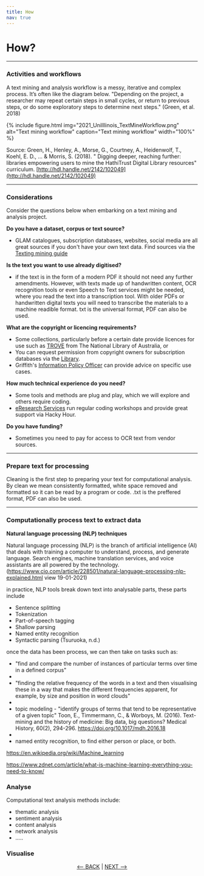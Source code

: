 ```yaml
---
title: How
nav: true
---
```

# How?

-----

### Activities and workflows


A text mining and analysis workflow is a messy, iterative and complex process. It’s often like the diagram below. "Depending on the project, a researcher may repeat certain steps in small cycles, or return to previous steps, or do some exploratory steps to determine next steps." (Green, et al. 2018)

{% include figure.html img="2021_UniIllinois_TextMineWorkflow.png" alt="Text mining workflow" caption="Text mining workflow" width="100%" %}

Source: Green, H., Henley, A., Morse, G., Courtney, A., Heidenwolf, T., Koehl, E. D., ... & Morris, S. (2018). " Digging deeper, reaching further: libraries empowering users to mine the HathiTrust Digital Library resources" curriculum. [http://hdl.handle.net/2142/102049](http://hdl.handle.net/2142/102049)

----
### Considerations

Consider the questions below when embarking on a text mining and analysis project.

**Do you have a dataset, corpus or text source?**
- GLAM catalogues, subscription databases, websites, social media are all great sources if you don't have your own text data. Find sources via the [Texting mining guide](https://libraryguides.griffith.edu.au/text-mining)

**Is the text you want to use already digitised?**
- if the text is in the form of a modern PDF it should not need any further amendments. However, with texts made up of handwritten content, OCR recognition tools or even Speech to Text services might be needed, where you read the text into a transcription tool. With older PDFs or handwritten digital texts you will need to transcribe the materials to a machine readible format. txt is the universal format, PDF can also be used. 

**What are the copyright or licencing requirements?**
- Some collections, particularly before a certain date provide licences for use such as [TROVE](https://trove.nla.gov.au/) from The National Library of Australia, or
- You can request permission from copyright owners for subscription databases via the [Library](https://www.griffith.edu.au/library/contact). 
- Griffith's [Information Policy Officer](https://www.griffith.edu.au/copyright-matters/research-staff) can provide advice on specific use cases.

**How much technical experience do you need?**
- Some tools and methods are plug and play, which we will explore and others require coding. 
- [eResearch Services](https://www.griffith.edu.au/eresearch-services) run regular coding workshops and provide great support via Hacky Hour.

**Do you have funding?**
- Sometimes you need to pay for access to OCR text from vendor sources.

----
### Prepare text for processing

Cleaning is the first step to preparing your text for computational analysis. By clean we mean consistently formatted, white space removed and formatted so it can be read by a program or code. .txt is the preffered format, PDF can also be used. 

----
### Computationally process text to extract data

**Natural language processing (NLP) techniques**

Natural language processing (NLP) is the branch of artificial intelligence (AI) that deals with training a computer to understand, process, and generate language. Search engines, machine translation services, and voice assistants are all powered by the technology. (https://www.cio.com/article/228501/natural-language-processing-nlp-explained.html view 19-01-2021)

in practice, NLP tools break down text into analysable parts, these parts include
-	Sentence splitting
-	Tokenization
-	Part-of-speech tagging
-	Shallow parsing
-	Named entity recognition
-	Syntactic parsing (Tsuruoka, n.d.) 

once the data has been process, we can then take on tasks such as:

- "find and compare the number of instances of particular terms over time in a defined corpus"
- 
- "finding the relative frequency of the words in a text and then visualising these in a way that makes the different frequencies apparent, for example, by size and position in word clouds"
- 
- topic modeling - "identify groups of terms that tend to be representative of a given topic" Toon, E., Timmermann, C., & Worboys, M. (2016). Text-mining and the history of medicine: Big data, big questions? Medical History, 60(2), 294-296. https://doi.org/10.1017/mdh.2016.18 
- 
- named entity recognition, to find either person or place, or both.  

https://en.wikipedia.org/wiki/Machine_learning

https://www.zdnet.com/article/what-is-machine-learning-everything-you-need-to-know/


### Analyse
Computational text analysis methods include:
- thematic analysis
- sentiment analysis
- content analysis
- network analysis 
- .....

### Visualise


<p align="center">
  <a href="https://griffithunilibrary.github.io/intro-text-mining-analysis/content/1-what.html"><-- BACK</a> |
  <a href="https://griffithunilibrary.github.io/intro-text-mining-analysis/content/3-build.html">NEXT --></a>
</p>
